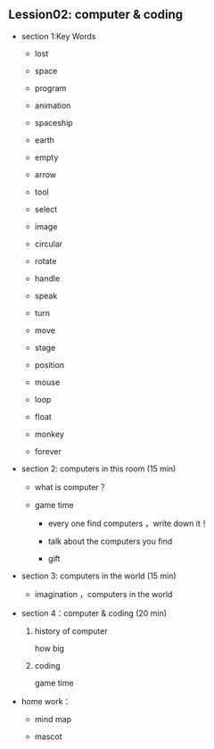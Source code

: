 ## Lession02: computer & coding

+ section 1:Key Words

  + lost
  
  + space
  
  + program
  
  + animation
  
  + spaceship
  
  + earth
  
  + empty
  
  + arrow
  
  + tool
  
  + select
  
  + image
  
  + circular
  
  + rotate
  
  + handle
  
  + speak
  
  + turn
  
  + move
  
  + stage
  
  + position
  
  + mouse
  
  + loop
  
  + float
  
  + monkey
  
  + forever
  

+ section 2: computers in this room (15 min)
  + what is computer？
  
  + game time
  
    + every one find computers ，write down it！
  
    + talk about the computers you find
  
    + gift

+ section 3: computers in the world (15 min)
  
    + imagination ，computers in the world
  
  
  
+ section 4：computer & coding  (20 min)

   1. history of computer
       
       how big
       
   2. coding
        
        game time
   
+ home work：

  + mind map

  + mascot


